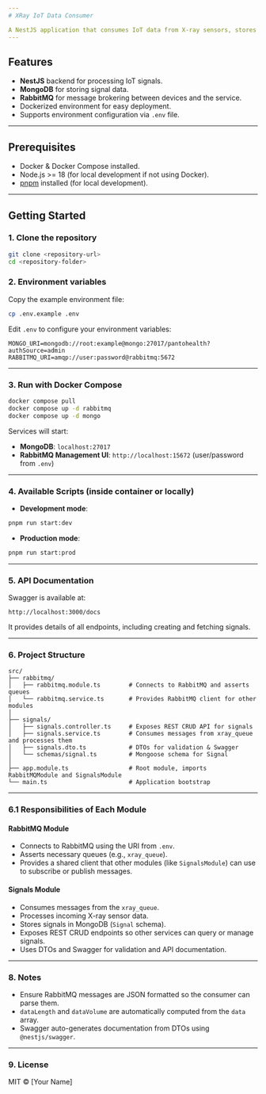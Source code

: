 ```yaml
---
# XRay IoT Data Consumer

A NestJS application that consumes IoT data from X-ray sensors, stores the signals in MongoDB, and uses RabbitMQ as a message broker. The project includes Docker and Docker Compose configurations for easy setup.
---
```


## Features

- **NestJS** backend for processing IoT signals.
- **MongoDB** for storing signal data.
- **RabbitMQ** for message brokering between devices and the service.
- Dockerized environment for easy deployment.
- Supports environment configuration via `.env` file.

---

## Prerequisites

- Docker & Docker Compose installed.
- Node.js >= 18 (for local development if not using Docker).
- [pnpm](https://pnpm.io/) installed (for local development).

---

## Getting Started

### 1. Clone the repository

```bash
git clone <repository-url>
cd <repository-folder>
```

### 2. Environment variables

Copy the example environment file:

```bash
cp .env.example .env
```

Edit `.env` to configure your environment variables:

```env
MONGO_URI=mongodb://root:example@mongo:27017/pantohealth?authSource=admin
RABBITMQ_URI=amqp://user:password@rabbitmq:5672
```

---

### 3. Run with Docker Compose

```bash
docker compose pull
docker compose up -d rabbitmq
docker compose up -d mongo
```

Services will start:

- **MongoDB**: `localhost:27017`
- **RabbitMQ Management UI**: `http://localhost:15672` (user/password from `.env`)

---

### 4. Available Scripts (inside container or locally)

- **Development mode**:

```bash
pnpm run start:dev
```

- **Production mode**:

```bash
pnpm run start:prod
```

---

### 5. API Documentation

Swagger is available at:

```
http://localhost:3000/docs
```

It provides details of all endpoints, including creating and fetching signals.

---

### 6. Project Structure

```
src/
├── rabbitmq/
│   ├── rabbitmq.module.ts        # Connects to RabbitMQ and asserts queues
│   └── rabbitmq.service.ts       # Provides RabbitMQ client for other modules
│
├── signals/
│   ├── signals.controller.ts     # Exposes REST CRUD API for signals
│   ├── signals.service.ts        # Consumes messages from xray_queue and processes them
│   ├── signals.dto.ts            # DTOs for validation & Swagger
│   └── schemas/signal.ts         # Mongoose schema for Signal
│
├── app.module.ts                 # Root module, imports RabbitMQModule and SignalsModule
└── main.ts                       # Application bootstrap
```

---

### 6.1 Responsibilities of Each Module

#### RabbitMQ Module

- Connects to RabbitMQ using the URI from `.env`.
- Asserts necessary queues (e.g., `xray_queue`).
- Provides a shared client that other modules (like `SignalsModule`) can use to subscribe or publish messages.

#### Signals Module

- Consumes messages from the `xray_queue`.
- Processes incoming X-ray sensor data.
- Stores signals in MongoDB (`Signal` schema).
- Exposes REST CRUD endpoints so other services can query or manage signals.
- Uses DTOs and Swagger for validation and API documentation.

---

### 8. Notes

- Ensure RabbitMQ messages are JSON formatted so the consumer can parse them.
- `dataLength` and `dataVolume` are automatically computed from the `data` array.
- Swagger auto-generates documentation from DTOs using `@nestjs/swagger`.

---

### 9. License

MIT © \[Your Name]
